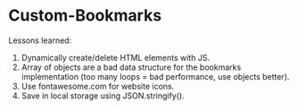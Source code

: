 # Custom-Bookmarks

Lessons learned:

1. Dynamically create/delete HTML elements with JS.
2. Array of objects are a bad data structure for the bookmarks implementation (too many loops = bad performance, use objects better).
3. Use fontawesome.com for website icons.
4. Save in local storage using JSON.stringify().

